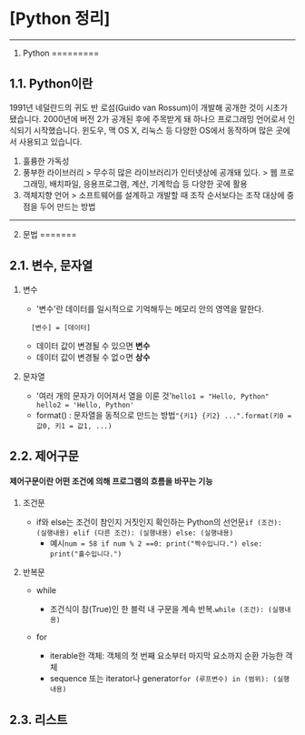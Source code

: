 [Python 정리]
=============

---

1. Python
=========

1.1. Python이란
---------------

1991년 네덜란드의 귀도 반 로섬(Guido van Rossum)이 개발해 공개한 것이 시초가 됐습니다. 2000년에 버전 2가 공개된 후에 주목받게 돼 하나으 프로그래밍 언어로서 인식되기 시작했습니다. 윈도우, 맥 OS X, 리눅스 등 다양한 OS에서 동작하며 많은 곳에서 사용되고 있습니다.

1.	훌륭한 가독성
2.	풍부한 라이브러리 > 무수히 많은 라이브러리가 인터넷상에 공개돼 있다. > 웹 프로그래밍, 배치파일, 응용프로그램, 계산, 기계학습 등 다양한 곳에 활용
3.	객체지향 언어 > 소프트웨어를 설계하고 개발할 때 조작 순서보다는 조작 대상에 중점을 두어 만드는 방법

---

2. 문법
=======

2.1. 변수, 문자열
-----------------

1.	변수

	-	'변수'란 데이터를 일시적으로 기억해두는 메모리 안의 영역을 말한다.

	```
	  [변수] = [데이터]
	```

	-	데이터 값이 변경될 수 있으면 **변수**
	-	데이터 값이 변경될 수 없ㅇ면 **상수**

2.	문자열

	-	'여러 개의 문자가 이어져서 열을 이룬 것'`
		hello1 = "Hello, Python"
		hello2 = 'Hello, Python'
		`
	-	format() : 문자열을 동적으로 만드는 방법`
		"{키1} {키2} ...".format(키0 = 값0, 키1 = 값1, ...)
		`

2.2. 제어구문
-------------

#### **제어구문**이란 **어떤 조건에 의해** 프로그램의 흐름을 바꾸는 기능

1.	조건문

	-	if와 else는 조건이 참인지 거짓인지 확인하는 Python의 선언문`
		if (조건):
		  (실행내용)
		elif (다른 조건):
		  (실행내용)
		else:
		  (실행내용)
		`
		-	예시`
			num = 58
			if num % 2 ==0:
			print("짝수입니다.")
			else:
			print("홀수입니다.")
			`

2.	반복문

	-	while

		-	조건식이 참(True)인 한 블럭 내 구문을 계속 반복.`
			while (조건):
			(실행내용)
			`

	-	for

		-	iterable한 객체: 객체의 첫 번째 요소부터 마지막 요소까지 순환 가능한 객체
		-	sequence 또는 iterator나 generator`
			for (루프변수) in (범위):
			(실행내용)
			`

2.3. 리스트
-----------
